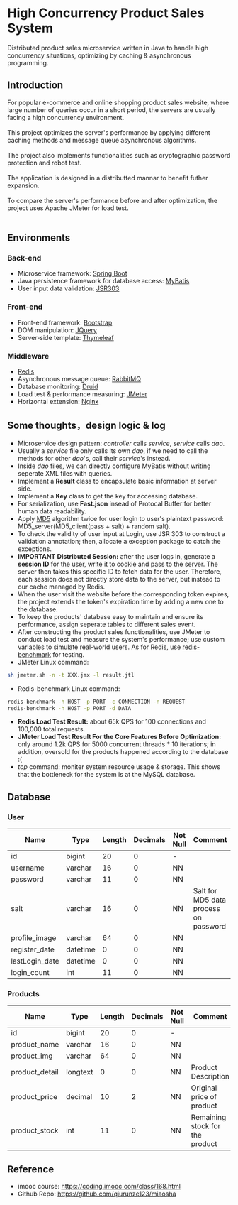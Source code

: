 # High Concurrency Product Sales System
Distributed product sales microservice written in Java to handle high concurrency situations, optimizing by caching & asynchronous programming.

## Introduction
For popular e-commerce and online shopping product sales website, where large number of queries occur in a short period, the servers are usually facing a high concurrency environment. <br/><br/>
This project optimizes the server's performance by applying different caching methods and message queue asynchronous algorithms. <br/><br/>
The project also implements functionalities such as cryptographic password protection and robot test. <br/><br/>
The application is designed in a distributted mannar to benefit futher expansion.<br/><br/>
To compare the server's performance before and after optimization, the project uses Apache JMeter for load test. <br/><br/>


## Environments
### Back-end
* Microservice framework: [Spring Boot](https://spring.io)
* Java persistence framework for database access: [MyBatis](https://blog.mybatis.org)
* User input data validation: [JSR303](https://beanvalidation.org/1.0/spec/)

### Front-end
* Front-end framework: [Bootstrap](https://getbootstrap.com)
* DOM manipulation: [JQuery](https://jquery.com)
* Server-side template: [Thymeleaf](https://www.thymeleaf.org)

### Middleware
* [Redis](https://redis.io)
* Asynchronous message queue: [RabbitMQ](https://www.rabbitmq.com)
* Database monitoring: [Druid](https://druid.apache.org)
* Load test & performance measuring: [JMeter](https://jmeter.apache.org)
* Horizontal extension: [Nginx](https://www.nginx.com)


## Some thoughts，design logic & log 
* Microservice design pattern: *controller* calls *service*, *service* calls *dao*. 
* Usually a *service* file only calls its own *dao*, if we need to call the methods for other *dao*'s, call their *service*'s instead.
* Inside *dao* files, we can directly configure MyBatis without writing seperate XML files with queries.
* Implement a **Result** class to encapsulate basic information at server side.
* Implement a **Key** class to get the key for accessing database.
* For serialization, use **Fast.json** insead of Protocal Buffer for better human data readability.
* Apply [MD5](https://en.wikipedia.org/wiki/MD5) algorithm twice for user login to user's plaintext password: MD5_server(MD5_client(pass + salt) + random salt).
* To check the validity of user input at Login, use JSR 303 to construct a validation annotation; then, allocate a exception package to catch the exceptions.
* **IMPORTANT** **Distributed Session:** after the user logs in, generate a **session ID** for the user, write it to cookie and pass to the server. The server then takes this specific ID to fetch data for the user. Therefore, each session does not directly store data to the server, but instead to our cache managed by Redis.
* When the user visit the website before the corresponding token expires, the project extends the token's expiration time by adding a new one to the database.
* To keep the products' database easy to maintain and ensure its performance, assign seperate tables to different sales event.
* After constructing the product sales functionalities, use JMeter to conduct load test and measure the system's performance; use custom variables to simulate real-world users. As for Redis, use [redis-benchmark](https://redis.io/topics/benchmarks) for testing.
* JMeter Linux command:
```sh
sh jmeter.sh -n -t XXX.jmx -l result.jtl 
```
* Redis-benchmark Linux command:
```sh
redis-benchmark -h HOST -p PORT -c CONNECTION -n REQUEST
redis-benchmark -h HOST -p PORT -d DATA
```
* **Redis Load Test Result:** about 65k QPS for 100 connections and 100,000 total requests.
* **JMeter Load Test Result For the Core Features Before Optimization:** only around 1.2k QPS for 5000 concurrent threads * 10 iterations; in addition, oversold for the products happened according to the database :( 
* *top* command: moniter system resource usage & storage. This shows that the bottleneck for the system is at the MySQL database. 


## Database
### User
| Name | Type | Length | Decimals | Not Null | Comment |
| --- | --- | --- | --- | --- | --- |
| id | bigint | 20 | 0 | - |
| username | varchar | 16 | 0 | NN |
| password | varchar | 11 | 0 | NN |
| salt | varchar | 16 | 0 | NN | Salt for MD5 data process on password
| profile_image | varchar | 64 | 0 | NN |
| register_date | datetime | 0 | 0 | NN | 
| lastLogin_date | datetime | 0 | 0 | NN | 
| login_count | int | 11 | 0 | NN | 


### Products
| Name | Type | Length | Decimals | Not Null | Comment |
| --- | --- | --- | --- | --- | --- |
| id | bigint | 20 | 0 | - |
| product_name | varchar | 16 | 0 | NN |
| product_img | varchar | 64 | 0 | NN |
| product_detail | longtext | 0 | 0 | NN | Product Description
| product_price | decimal | 10 | 2 | NN | Original price of product
| product_stock | int | 11 | 0 | NN | Remaining stock for the product

## Reference
* imooc course: https://coding.imooc.com/class/168.html
* Github Repo: https://github.com/qiurunze123/miaosha
